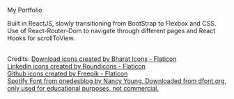 My Portfolio

Built in ReactJS, slowly transitioning from BootStrap to Flexbox and CSS. Use of React-Router-Dom to navigate through different pages and React Hooks for scrollToView. 

<br>Credits: 
<a href="https://www.flaticon.com/free-icons/download" title="download icons">Download icons created by Bharat Icons - Flaticon</a><br>
<a href="https://www.flaticon.com/free-icons/linkedin" title="linkedin icons">Linkedin icons created by Roundicons - Flaticon</a><br>
<a href="https://www.flaticon.com/free-icons/github" title="github icons">Github icons created by Freepik - Flaticon</a><br>
<a href="https://onedesblog.com/spotify-circular-font-free-download/" title="spotify font">Spotify Font from onedesblog by Nancy Young, Downloaded from dfont.org, only used for educational purposes, not commercial.</a><br>
